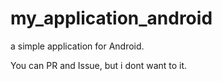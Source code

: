 # my_application_android
a simple application for Android.

You can PR and Issue, but i dont want to it.
